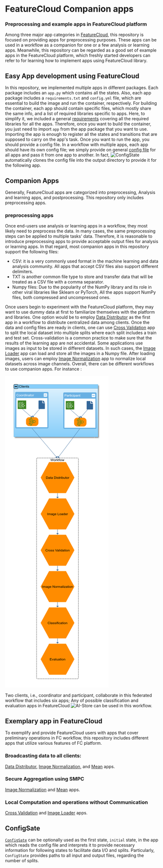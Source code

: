 
# FeatureCloud Companion apps

### Preprocessing and example apps in FeatureCloud platform
Among three major app categories in [FeatureCloud](https://github.com/FeatureCloud/app-template), this repository is focused on providing apps for preprocessing purposes.
These apps can be used in a workflow as a companion for one or a few analysis or learning apps. Meanwhile, this repository can be regarded as a good set of example apps in the FeatureCloud platform, which freshly started developers can refer to for learning 
how to implement apps using FeatureCloud library. 
 
## Easy App development using FeatureCloud
In this repository, we implemented multiple apps in different packages. Each package includes an `app.py` which contains
all the states. Also, each app package includes a `requirements.txt` and `config.yml` file, which are essential to build the
image and run the container, respectively. For building the container, each app should contain specific files, which mostly share the same info,
and a list of required libraries specific to apps. Here, to simplify it, we included a general [requirements](requirements.txt) covering all the required libraries for all the apps. Therefore, once you want to build the 
container, you just need to import `app` from the app package that you want to use. Importing the app is enough to register
all the states and transitions that are supposed to carry on the app's task. Once you want to run the app, you should 
provide a config file. In a workflow with multiple apps, each app should have its own config file; we simply provide on general [config file](config.yml) for all apps and pass it from one app to another. In fact, ![ConfigState]()
automatically clones the config file into the output directory to provide it for the following app. 

## Companion Apps
Generally, FeatureCloud apps are categorized into preprocessing, Analysis and learning apps, and postprocessing.
This repository only includes preprocessing apps. 

### preprocessing apps
Once end-users use analysis or learning apps in a workflow, they most likely need to preprocess the data. In many cases, the same preprocessing steps can be applied to multiple tasks' data. Therefore, it is reasonable to introduce preprocessing apps to provide acceptable output files for analysis or learning apps. In that regard, most companion apps in this repository support the following files:
- CSV: it is a very commonly used format in the machine learning and data analysis community. All apps that accept CSV files also 
support different delimiters.
- TXT is another common file type to store and transfer data that will be treated as a CSV file with a comma separator.
- Numpy files: Due to the popularity of the NumPy library and its role in other viral libraries like Sklearn or PyTorch,
All the apps support NumPy files, both compressed and uncompressed ones.

Once users begin to experiment with the FeatureCloud platform, they may want to use dummy data at first to familiarize themselves with 
the platform and libraries. One option would be to employ [Data Distributor](https://github.com/FeatureCloud/fc-data-distributor) as the first app
in a workflow to distribute centralized data among clients. Once the data and config files are ready in clients, 
one can use [Cross Validation](https://github.com/FeatureCloud/fc-cross-validation/tree/Numpy) app to split the local dataset into multiple splits where each split includes a train and test set.
Cross-validation is a common practice to make sure that the results of the learning app are not accidental. Some applications use images 
as input to be stored in different datasets. In such cases, the [Image Loader](https://github.com/FeatureCloud/fc-image-loader) app can load and store all the
images in a Numpy file. After loading images, users can employ [Image Normalization](https://github.com/FeatureCloud/fc-image-normalization) app to normalize local datasets across 
image channels. Overall, there can be different workflows to use companion apps.
For instance :

![Workflow](/data/images/Workflow.png)

Two clients, i.e., coordinator and participant, collaborate in this federated workflow that includes six apps; 
Any of possible classification and evaluation apps in FeatureCloud ![AI-Store](https://featurecloud.ai/ai-store) 
can be used in this workflow.

## Exemplary app in FeatureCloud 
To exemplify and provide FeatureCloud users with apps
that cover preliminary operations in FC workflow, this repository includes different apps that utilize various features
of FC platform. 
### Broadcasting data to all clients:
[Data Distributor](/DataDistributor/README.md), [Image Normalization](/ImageNormalization/README.md), and 
[Mean](/Mean/README.md) apps.

### Secure Aggregation using SMPC
[Image Normalization](/ImageNormalization/README.md) and [Mean](/Mean/README.md) apps.

### Local Computation and operations without Communication
[Cross Validation](/CrossValidation/README.md) and [Image Loader](/ImageLoader/README.md) apps.

## ConfigSate
[`ConfigSate`](/CustomStates/README.md) can be optionally used as the first state, `initial` state,
in the app which reads the config file and interprets it to provide necessary information
for following states to facilitate data I/O and splits. Particularly, `ConfigState` provides paths to all input and 
output files, regarding the number of splits.  

